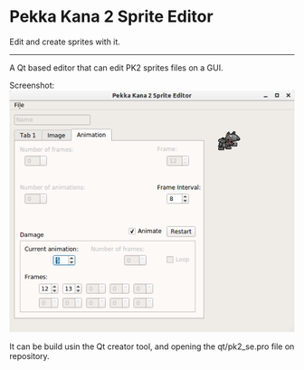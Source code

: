 # Pekka Kana 2 Sprite Editor
Edit and create sprites with it.

***

A Qt based editor that can edit PK2 sprites files on a GUI.

Screenshot:
![PK2 Sprite Editor](https://raw.githubusercontent.com/danilolc/pk2_se/master/images/screenshot.png)

It can be build usin the Qt creator tool, and opening the qt/pk2_se.pro file on repository.
